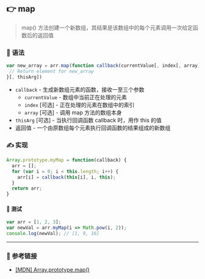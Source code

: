 ## 👉 map

> map() 方法创建一个新数组，其结果是该数组中的每个元素调用一次给定函数后的返回值

### 💠 语法

```js
var new_array = arr.map(function callback(currentValue[, index[, array]]) {
 // Return element for new_array
}[, thisArg])
```

- `callback` - 生成新数组元素的函数，接收一至三个参数
  - `currentValue` - 数组中当前正在处理的元素
  - `index` [可选] - 正在处理的元素在数组中的索引
  - `array` [可选] - 调用 map 方法的数组本身
- `thisArg` [可选] - 当执行回调函数 callback 时，用作 this 的值
- 返回值 - 一个由原数组每个元素执行回调函数的结果组成的新数组

### ✍️ 实现

```js
Array.prototype.myMap = function(callback) {
  arr = [];
  for (var i = 0; i < this.length; i++) {
    arr[i] = callback(this[i], i, this);
  }
  return arr;
}
```

#### 📌 测试

```js
var arr = [1, 2, 3];
var newVal = arr.myMap(i => Math.pow(i, 2));
console.log(newVal); // [1, 9, 16]
```

---

### 🔗 参考链接

- [[MDN] Array.prototype.map()](https://developer.mozilla.org/zh-CN/docs/Web/JavaScript/Reference/Global_Objects/Array/map)
